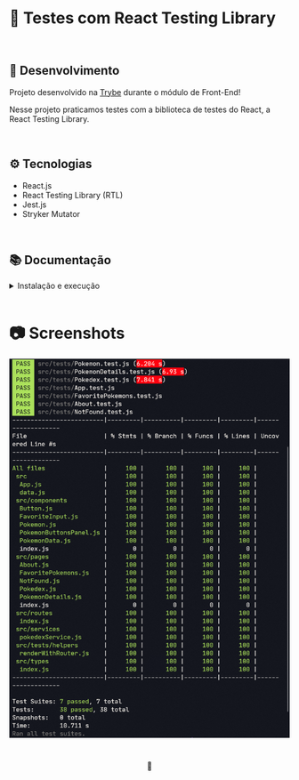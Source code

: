 # 👾 Testes com React Testing Library

<br />

## 📡 Desenvolvimento

Projeto desenvolvido na <a href="https://betrybe.com/" target="_blank">Trybe</a> durante o módulo de Front-End!

Nesse projeto praticamos testes com a biblioteca de testes do React, a React Testing Library.

<br />

## ⚙️ Tecnologias

* React.js
* React Testing Library (RTL)
* Jest.js
* Stryker Mutator

<br />

## 📚 Documentação

  <details>
    <summary>Instalação e execução</summary>
    <br />

- Faça o fork do repositório:
  Tutorial [AQUI](https://github.com/UNIVALI-LITE/Portugol-Studio/wiki/Fazendo-um-Fork-do-reposit%C3%B3rio)
- Abra seu terminal e navegue até a pasta onde preferir alocar o projeto.

- Clone o repositório:

  ```sh
    git clone git@github.com:"SeuNomeNoGitHub"/tests-with-react-testing-library.git
  ```

- Apos ter o repositório clonado em sua maquina, execute este comando para acessar a parta do projeto:

  ```sh
    cd tests-with-react-testing-library
  ```

- Dentro da pasta do projeto, execute o comando abaixo para instalar as dependências do projeto:

  Caso utilize o npm:

  ```sh
    npm install
  ```

- Dentro da pasta do projeto, execute o comando abaixo para conferir a cobertura de testes:

      Caso utilize o npm:

      ```sh
        npm run test-coverage
      ```

    </details>
  <br />

# 📷 Screenshots

![PC Screenshot](./imgs/Preview-Coverage.png)

#

<div>
  <p align="center">🍐</p>
</div>
